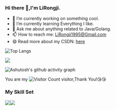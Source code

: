 ### Hi there 👋,I'm LiRongji.

- 🔭 I’m currently working on something cool.
- 🌱 I’m currently learning Everything I like.
- 💬 Ask me about anything related to Java/Golang.
- 📫 How to reach me: LiRongji1995@Gmail.com
- 😄 Read more about my CSDN: [here](https://blog.csdn.net/qq_44231797?spm=1000.2115.3001.5343)

![Top Langs](https://github-readme-stats.vercel.app/api/top-langs/?username=LiRongji1995)

![](https://github-readme-stats.vercel.app/api?username=LiRongji1995&show_icons=true&theme=transparent)

![Ashutosh's github activity graph](https://github-readme-activity-graph.vercel.app/graph?username=LiRongji1995)

You are my ![Visitor Count](https://profile-counter.glitch.me/LiRongji1995/count.svg) visitor,Thank You!:kissing_heart::kissing_heart:

### My Skill Set

![](https://img.shields.io/badge/Java-ED8B00?style=for-the-badge&logo=openjdk&logoColor=white)![](https://img.shields.io/badge/Python-3776AB?style=for-the-badge&logo=python&logoColor=white)


